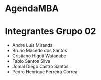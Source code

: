 # AgendaMBA
# Integrantes Grupo 02

- Andre Luis Miranda
- Bruno Macedo dos Santos
- Cristiano Higuti Watanabe
- Fabio Santos Silva
- Jomal Diego Castro Santos
- Pedro Henrique Ferreira Correa
